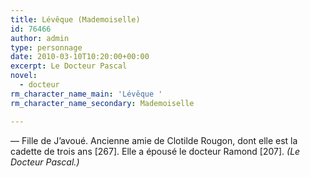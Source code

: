 ```yaml
---
title: Lévêque (Mademoiselle)
id: 76466
author: admin
type: personnage
date: 2010-03-10T10:20:00+00:00
excerpt: Le Docteur Pascal
novel:
  - docteur
rm_character_name_main: 'Lévêque '
rm_character_name_secondary: Mademoiselle

---
```

— Fille de J&rsquo;avoué. Ancienne amie de Clotilde Rougon, dont elle est la cadette de trois ans [267]. Elle a épousé le docteur Ramond [207]. _(Le Docteur Pascal.)_